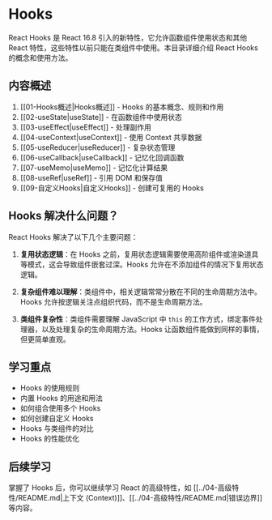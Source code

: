 # Hooks

React Hooks 是 React 16.8 引入的新特性，它允许函数组件使用状态和其他 React 特性，这些特性以前只能在类组件中使用。本目录详细介绍 React Hooks 的概念和使用方法。

## 内容概述

1. [[01-Hooks概述|Hooks概述]] - Hooks 的基本概念、规则和作用
2. [[02-useState|useState]] - 在函数组件中使用状态
3. [[03-useEffect|useEffect]] - 处理副作用
4. [[04-useContext|useContext]] - 使用 Context 共享数据
5. [[05-useReducer|useReducer]] - 复杂状态管理
6. [[06-useCallback|useCallback]] - 记忆化回调函数
7. [[07-useMemo|useMemo]] - 记忆化计算结果
8. [[08-useRef|useRef]] - 引用 DOM 和保存值
9. [[09-自定义Hooks|自定义Hooks]] - 创建可复用的 Hooks

## Hooks 解决什么问题？

React Hooks 解决了以下几个主要问题：

1. **复用状态逻辑**：在 Hooks 之前，复用状态逻辑需要使用高阶组件或渲染道具等模式，这会导致组件嵌套过深。Hooks 允许在不添加组件的情况下复用状态逻辑。

2. **复杂组件难以理解**：类组件中，相关逻辑常常分散在不同的生命周期方法中。Hooks 允许按逻辑关注点组织代码，而不是生命周期方法。

3. **类组件复杂性**：类组件需要理解 JavaScript 中 `this` 的工作方式，绑定事件处理器，以及处理复杂的生命周期方法。Hooks 让函数组件能做到同样的事情，但更简单直观。

## 学习重点

-   Hooks 的使用规则
-   内置 Hooks 的用途和用法
-   如何组合使用多个 Hooks
-   如何创建自定义 Hooks
-   Hooks 与类组件的对比
-   Hooks 的性能优化

## 后续学习

掌握了 Hooks 后，你可以继续学习 React 的高级特性，如 [[../04-高级特性/README.md|上下文 (Context)]]、[[../04-高级特性/README.md|错误边界]] 等内容。
